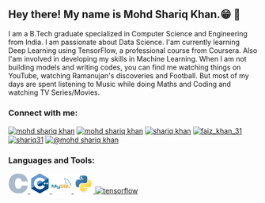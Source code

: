
<!---
kShariq/kShariq is a ✨ special ✨ repository because its `README.md` (this file) appears on your GitHub profile.
You can click the Preview link to take a look at your changes.
--->
## Hey there! My name is Mohd Shariq Khan.:grin: :metal:

I am a B.Tech graduate specialized in Computer Science and Engineering from India. I am passionate about Data Science. I'am currently learning Deep Learning using TensorFlow, a professional course from Coursera. Also I'am involved in developing my skills in Machine Learning. When I am not building models and writing codes, you can find me watching things on YouTube, watching Ramanujan's discoveries and Football. But most of my days are spent  listening to Music while doing Maths and Coding and watching TV Series/Movies.

<h3 align="left">Connect with me:</h3>
<p align="left">
<a href="https://linkedin.com/in/mohd shariq khan" target="blank"><img align="center" src="https://cdn.jsdelivr.net/npm/simple-icons@3.0.1/icons/linkedin.svg" alt="mohd shariq khan" height="30" width="40" /></a>
<a href="https://kaggle.com/mohd shariq khan" target="blank"><img align="center" src="https://cdn.jsdelivr.net/npm/simple-icons@3.0.1/icons/kaggle.svg" alt="mohd shariq khan" height="30" width="40" /></a>
<a href="https://fb.com/shariq khan" target="blank"><img align="center" src="https://cdn.jsdelivr.net/npm/simple-icons@3.0.1/icons/facebook.svg" alt="shariq khan" height="30" width="40" /></a>
<a href="https://instagram.com/faiz_khan_31" target="blank"><img align="center" src="https://cdn.jsdelivr.net/npm/simple-icons@3.0.1/icons/instagram.svg" alt="faiz_khan_31" height="30" width="40" /></a>
<a href="https://www.codechef.com/users/shariq31" target="blank"><img align="center" src="https://cdn.jsdelivr.net/npm/simple-icons@3.1.0/icons/codechef.svg" alt="shariq31" height="30" width="40" /></a>
<a href="https://www.hackerearth.com/@faiz31415faiz" target="blank"><img align="center" src="https://cdn.jsdelivr.net/npm/simple-icons@3.0.1/icons/hackerearth.svg" alt="@mohd shariq khan" height="30" width="40" /></a>
</p>

<h3 align="left">Languages and Tools:</h3>
<p align="left"> <a href="https://www.cprogramming.com/" target="_blank"> <img src="https://raw.githubusercontent.com/devicons/devicon/master/icons/c/c-original.svg" alt="c" width="40" height="40"/> </a> <a href="https://www.w3schools.com/cpp/" target="_blank"> <img src="https://raw.githubusercontent.com/devicons/devicon/master/icons/cplusplus/cplusplus-original.svg" alt="cplusplus" width="40" height="40"/> </a> <a href="https://www.mysql.com/" target="_blank"> <img src="https://raw.githubusercontent.com/devicons/devicon/master/icons/mysql/mysql-original-wordmark.svg" alt="mysql" width="40" height="40"/> </a> <a href="https://www.python.org" target="_blank"> <img src="https://raw.githubusercontent.com/devicons/devicon/master/icons/python/python-original.svg" alt="python" width="40" height="40"/> </a> <a href="https://www.tensorflow.org" target="_blank"> <img src="https://www.vectorlogo.zone/logos/tensorflow/tensorflow-icon.svg" alt="tensorflow" width="40" height="40"/> </a> </p>
